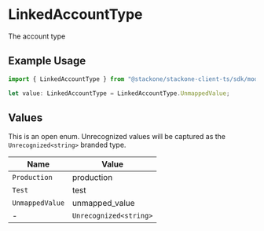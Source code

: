 # LinkedAccountType

The account type

## Example Usage

```typescript
import { LinkedAccountType } from "@stackone/stackone-client-ts/sdk/models/shared";

let value: LinkedAccountType = LinkedAccountType.UnmappedValue;
```

## Values

This is an open enum. Unrecognized values will be captured as the `Unrecognized<string>` branded type.

| Name                   | Value                  |
| ---------------------- | ---------------------- |
| `Production`           | production             |
| `Test`                 | test                   |
| `UnmappedValue`        | unmapped_value         |
| -                      | `Unrecognized<string>` |
